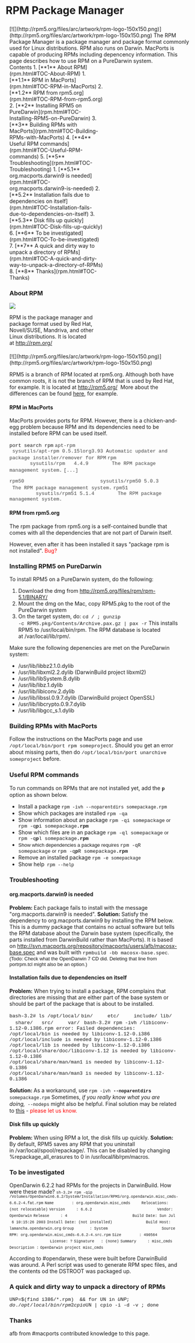 RPM Package Manager
===================
<div style="display:inline;float:right;margin-top:5px;margin-right:10px;margin-bottom:5px;margin-left:10px">
[![](http://rpm5.org/files/arc/artwork/rpm-logo-150x150.png)](http://rpm5.org/files/arc/artwork/rpm-logo-150x150.png)
The RPM Package Manager is a package manager and package format commonly used for Linux distributions. RPM also runs on Darwin. MacPorts is capable of producing RPMs including depencency information.
This page describes how to use RPM on a PureDarwin system.

<div class="sites-embed-align-left-wrapping-off">
<div class="sites-embed-border-off sites-embed" style="width:250px;">
<div class="sites-embed-content sites-embed-type-toc">
<div class="goog-toc sites-embed-toc-maxdepth-6">
Contents
1.  [**1** About RPM](rpm.html#TOC-About-RPM)
    1.  [**1.1** RPM in MacPorts](rpm.html#TOC-RPM-in-MacPorts)
    2.  [**1.2** RPM from rpm5.org](rpm.html#TOC-RPM-from-rpm5.org)
2.  [**2** Installing RPM5 on PureDarwin](rpm.html#TOC-Installing-RPM5-on-PureDarwin)
3.  [**3** Building RPMs with MacPorts](rpm.html#TOC-Building-RPMs-with-MacPorts)
4.  [**4** Useful RPM commands](rpm.html#TOC-Useful-RPM-commands)
5.  [**5** Troubleshooting](rpm.html#TOC-Troubleshooting)
    1.  [**5.1** org.macports.darwin9 is needed](rpm.html#TOC-org.macports.darwin9-is-needed)
    2.  [**5.2** Installation fails due to dependencies on itself](rpm.html#TOC-Installation-fails-due-to-dependencies-on-itself)
    3.  [**5.3** Disk fills up quickly](rpm.html#TOC-Disk-fills-up-quickly)
6.  [**6** To be investigated](rpm.html#TOC-To-be-investigated)
7.  [**7** A quick and dirty way to unpack a directory of RPMs](rpm.html#TOC-A-quick-and-dirty-way-to-unpack-a-directory-of-RPMs)
8.  [**8** Thanks](rpm.html#TOC-Thanks)

### About RPM
![](http://archiv.tu-chemnitz.de/pub/2006/0178/data/rpm_logo.png)

RPM is the package manager and package format used by Red Hat, Novell/SUSE, Mandriva, and other Linux distributions.
It is located at <http://rpm.org/> 

<div style="display:inline;float:left;margin-top:5px;margin-right:10px;margin-bottom:0px;margin-left:0px">
[![](http://rpm5.org/files/arc/artwork/rpm-logo-150x150.png)](http://rpm5.org/files/arc/artwork/rpm-logo-150x150.png)

RPM5 is a branch of RPM located at rpm5.org.
Although both have common roots, it is not the branch of RPM that is used by Red Hat, for example.
It is located at <http://rpm5.org/> 
More about the differences can be found [here](http://trainofthoughts.org/blog/2008/01/06/rpm5-vs-rpm/), for example.


#### RPM in MacPorts
MacPorts provides ports for RPM. However, there is a chicken-and-egg problem because RPM and its dependencies need to be installed before RPM can be used itself.


<span style="font-family:courier new,monospace"><span style="font-size:small">port search rpm</span></span>
<span style="font-family:courier new,monospace"><span style="font-size:small"><span style="color:rgb(68,68,68)">apt-rpm                        sysutils/apt-rpm 0.5.15lorg3.93 Automatic updater and package installer/remover for RPM</span></span></span>
<span style="font-family:courier new,monospace"><span style="font-size:small"><span style="color:rgb(68,68,68)">rpm                            sysutils/rpm   4.4.9        The RPM package management system.</span></span></span>
<span style="font-family:courier new,monospace"><span style="font-size:small"><span style="color:rgb(68,68,68)">[...]</span></span></span>

<span style="font-family:courier new,monospace"><span style="font-size:small"><span style="color:rgb(68,68,68)">rpm50                          sysutils/rpm50 5.0.3        The RPM package management system.</span></span></span>
<span style="font-family:courier new,monospace"><span style="font-size:small"><span style="color:rgb(68,68,68)">rpm51                          sysutils/rpm51 5.1.4        The RPM package management system.</span></span></span>
<span style="color:rgb(68,68,68);font-family:courier new;font-size:12px">
</span>

#### RPM from rpm5.org
The rpm package from rpm5.org is a self-contained bundle that comes with all the dependencies that are not part of Darwin itself.

However, even after it has been installed it says "package rpm is not installed". <span style="color:rgb(255,0,0)">Bug?</span>
### Installing RPM5 on PureDarwin
To install RPM5 on a PureDarwin system, do the following:

1.  Download the dmg from http://rpm5.org/files/rpm/rpm-5.1/BINARY/
2.  Mount the dmg on the Mac, copy RPM5.pkg to the root of the PureDarwin system
3.  On the target system, do: <span><span style="font-size:small"><span style="font-family:courier new,monospace">cd / ; </span></span><span style="border-collapse:separate;line-height:14px;white-space:pre"><span style="font-size:small"><span style="font-family:courier new,monospace">gunzip -c RPM5.pkg/Contents/Archive.pax.gz | pax -r</span></span></span></span>
This installs RPM5 to /usr/local/bin/rpm. The RPM database is located at /var/local/lib/rpm/.

Make sure the following depenencies are met on the PureDarwin system:
-   /usr/lib/libbz2.1.0.dylib
-   /usr/lib/libxml2.2.dylib (DarwinBuild project libxml2)
-   /usr/lib/libSystem.B.dylib
-   /usr/lib/libz.1.dylib
-   /usr/lib/libiconv.2.dylib
-   /usr/lib/libssl.0.9.7.dylib (DarwinBuild project OpenSSL)
-   /usr/lib/libcrypto.0.9.7.dylib
-   /usr/lib/libgcc_s.1.dylib
### Building RPMs with MacPorts
Follow the instructions on the MacPorts page and use <span style="font-family:courier new,monospace"><span style="font-size:small">/opt/local/bin/port rpm someproject</span></span>.
Should you get an error about missing parts, then do <span style="font-family:courier new,monospace"><span style="font-size:small">/opt/local/bin/port unarchive someproject</span></span> before.
### Useful RPM commands
To run commands on RPMs that are not installed yet, add the <span style="font-family:courier new,monospace"><span style="font-size:small"><span style="font-weight:bold">p</span></span></span> option as shown below.
-   Install a package <span style="font-family:courier new"><span style="font-size:12px">rpm -ivh --noparentdirs somepackage.rpm</span></span>
-   Show which packages are installed <span style="font-family:courier new,monospace"><span style="font-size:small">rpm -qa</span></span>
-   Show information about an package <span style="font-family:courier new,monospace"><span style="font-size:small">rpm -qi </span></span><span style="font-family:courier new,monospace"><span style="font-size:small">somepackage<span style="font-family:Arial;font-size:13px"> or </span>rpm -q<span style="font-weight:bold">p</span>i somepackage<span style="font-weight:bold">.rpm</span></span></span>
-   Show which files are in an package <span style="font-family:courier new,monospace"><span style="font-size:small">rpm -ql somepackage<span style="font-family:Arial;font-size:13px"> or </span>rpm -q<span style="font-weight:bold">p</span>l somepackage<span style="font-weight:bold">.rpm</span></span></span>
-   <span style="font-family:courier new;font-size:12px;font-weight:bold"><span style="font-family:Arial;font-size:13px;font-weight:normal">Show which dependencies a package requires <span style="font-family:courier new,monospace"><span style="font-size:small">rpm -qR somepackage<span style="font-family:Arial;font-size:13px"> or </span>rpm -q<span style="font-weight:bold">p</span><span>R</span> somepackage<span style="font-weight:bold">.rpm</span></span></span></span></span>
-   Remove an installed package <span style="font-family:courier new"><span style="font-size:12px">rpm -e </span></span><span style="font-family:courier new"><span style="font-size:12px">somepackage</span></span>
-   Show help<span style="font-family:courier new;font-size:12px"> rpm --help</span>
### Troubleshooting
#### org.macports.darwin9 is needed
<span style="font-weight:bold">Problem: </span>Each package fails to install with the message "org.macports.darwin9 is needed".
<span style="font-weight:bold">Solution: </span>Satisfy the dependency to org.macports.darwin9 by installing the RPM below. This is a dummy package that contains no actual software but tells the RPM database about the Darwin base system (specifically, the parts installed from DarwinBuild rather than MacPorts). It is based on <http://svn.macports.org/repository/macports/users/afb/macosx-base.spec> and was built with <span style="font-family:courier new,monospace"><span style="font-size:small">rpmbuild -bb macosx-base.spec<span style="font-family:Arial;font-size:13px">. (Todo: Check what the OpenDarwin 7 CD did. Deleting that line from portrpm.tcl might also be an option.)</span></span></span>
#### Installation fails due to dependencies on itself
<span style="font-weight:bold">Problem:</span> When trying to install a package, RPM complains that directories are missing that are either part of the base system or should be part of the package that is about to be installed.


<span style="font-family:courier new,monospace"><span style="font-size:small">bash-3.2# ls /opt/local/</span></span>
<span><span style="font-family:courier new,monospace"><span style="font-size:small">bin/     etc/     include/ lib/     share/   src/     var/ </span></span></span>
<span style="font-family:courier new,monospace"><span style="font-size:small">
</span></span>
<span><span style="font-family:courier new,monospace"><span style="font-size:small">bash-3.2# rpm -ivh /libiconv-1.12-0.i386.rpm error: Failed dependencies:</span></span></span>
<span style="white-space:pre"><span><span style="font-family:courier new,monospace"><span style="font-size:small"> </span></span></span></span><span><span style="font-family:courier new,monospace"><span style="font-size:small">/opt/local/bin is needed by libiconv-1.12-0.i386</span></span></span>
<span style="white-space:pre"><span><span style="font-family:courier new,monospace"><span style="font-size:small"> </span></span></span></span><span><span style="font-family:courier new,monospace"><span style="font-size:small">/opt/local/include is needed by libiconv-1.12-0.i386</span></span></span>
<span style="white-space:pre"><span><span style="font-family:courier new,monospace"><span style="font-size:small"> </span></span></span></span><span><span style="font-family:courier new,monospace"><span style="font-size:small">/opt/local/lib is needed by libiconv-1.12-0.i386</span></span></span>
<span style="white-space:pre"><span><span style="font-family:courier new,monospace"><span style="font-size:small"> </span></span></span></span><span><span style="font-family:courier new,monospace"><span style="font-size:small">/opt/local/share/doc/libiconv-1.12 is needed by libiconv-1.12-0.i386</span></span></span>
<span style="white-space:pre"><span><span style="font-family:courier new,monospace"><span style="font-size:small"> </span></span></span></span><span><span style="font-family:courier new,monospace"><span style="font-size:small">/opt/local/share/man/man1 is needed by libiconv-1.12-0.i386</span></span></span>
<span style="white-space:pre"><span><span style="font-family:courier new,monospace"><span style="font-size:small"> </span></span></span></span><span><span style="font-family:courier new,monospace"><span style="font-size:small">/opt/local/share/man/man3 is needed by libiconv-1.12-0.i386</span></span></span>


<span style="font-weight:bold">Solution: </span><span>As a workaround, use <span style="font-family:courier new;font-size:12px">rpm -ivh <span style="font-weight:bold">--noparentdirs</span> somepackage.rpm</span></span>
<span>Sometimes, <span style="font-style:italic">if you really know what you are doing,<span style="font-family:courier new"><span style="font-size:12px"> </span></span><span style="font-style:normal"><span style="font-family:courier new"><span style="font-size:12px">--nodeps</span></span> might also be helpful.
</span></span>Final solution may be related to [this](http://rpm5.org/community/rpm-users/0051.html) - </span><span style="color:rgb(255,0,0)">please let us know.</span>
#### Disk fills up quickly
<span style="font-weight:bold">Problem: </span>When using RPM a lot, the disk fills up quickly.
<span style="font-weight:bold">Solution:</span> By default, RPM5 saves any RPM that you uninstall in /var/local/spool/repackage/.
This can be disabled by changing %repackage_all_erasures to 0 in <span style="border-collapse:separate;font-family:arial">/usr/local/lib/rpm/macros.</span>
### To be investigated
<span style="border-collapse:separate">OpenDarwin 6.2.2 had RPMs for the projects in DarwinBuild. How were these made?</span>
<span style="border-collapse:separate">
</span>
<span style="border-collapse:separate"></span>
<span style="font-size:x-small"><span style="font-family:courier new,monospace">sh-3.2# rpm -qip /Volumes/OpenDarwin6.6.2/System/Installation/RPMS/org.opendarwin.misc_cmds-6.6.2-4.fat.rpm</span></span>
<span style="font-size:x-small"><span style="font-family:courier new,monospace">Name        : org.opendarwin.misc_cmds     Relocations: (not relocatable)</span></span>
<span style="font-size:x-small"><span style="font-family:courier new,monospace">Version     : 6.6.2                             Vendor: OpenDarwin</span></span>
<span style="font-size:x-small"><span style="font-family:courier new,monospace">Release     : 4                             Build Date: Sun Jul  6 10:15:26 2003</span></span>
<span style="font-size:x-small"><span style="font-family:courier new,monospace">Install Date: (not installed)               Build Host: lamancha.opendarwin.org</span></span>
<span style="font-size:x-small"><span style="font-family:courier new,monospace">Group       : System                        Source RPM: org.opendarwin.misc_cmds-6.6.2-4.src.rpm</span></span>
<span style="font-size:x-small"><span style="font-family:courier new,monospace">Size        : 490564                           License: ?</span></span>
<span style="font-size:x-small"><span style="font-family:courier new,monospace">Signature   : (none)</span></span>
<span style="font-size:x-small"><span style="font-family:courier new,monospace">Summary     : misc_cmds</span></span>
<span style="font-size:x-small"><span style="font-family:courier new,monospace">Description :</span></span>
<span style="font-size:x-small"><span style="font-family:courier new,monospace">OpenDarwin project misc_cmds</span></span>

According to #opendarwin, these were built before DarwinBuild was around. A Perl script was used to generate RPM spec files, and the contents od the DSTROOT was packaged up.

### A quick and dirty way to unpack a directory of RPMs
<span style="font-family:courier new,monospace"><span style="font-size:small">UNP=$(find i386/*.rpm)  && for UN in $UNP; do ./opt/local/bin/rpm2cpio  $UN | cpio -i -d -v ; done</span></span>


### Thanks
afb from #macports contributed knowledge to this page.
